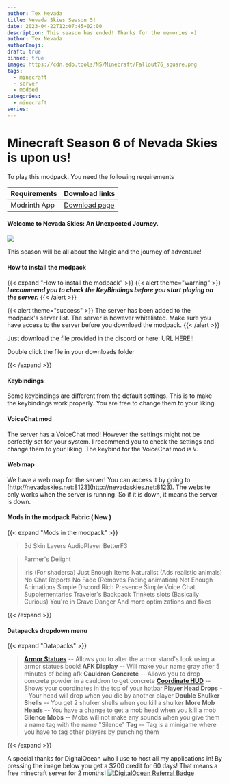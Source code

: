```yaml
---
author: Tex Nevada
title: Nevada Skies Season 5!
date: 2023-04-22T12:07:45+02:00
description: This season has ended! Thanks for the memories =)
author: Tex Nevada
authorEmoji: 
draft: true
pinned: true
image: https://cdn.edb.tools/NS/Minecraft/Fallout76_square.png
tags:
  - minecraft
  - server
  - modded
categories:
  - minecraft
series:
---
```


# Minecraft Season 6 of Nevada Skies is upon us!
<!--more-->


To play this modpack. You need the following requirements

| Requirements | Download links |
| ---- | ---- |
| Modrinth App | [Download page](https://modrinth.com/app) |

#### Welcome to Nevada Skies: An Unexpected Journey.

![](https://cdn.edb.tools/NS/Minecraft/Resources/images/Hobbit.jpg)

This season will be all about the Magic and the journey of adventure!

#### How to install the modpack
{{< expand "How to install the modpack" >}}
{{< alert theme="warning" >}}
_**I recommend you to check the KeyBindings before you start playing on the server.**_
{{< /alert >}}

{{< alert theme="success" >}}
The server has been added to the modpack's server list. The server is however whitelisted. Make sure you have access to the server before you download the modpack. 
{{< /alert >}}

Just download the file provided in the discord or here: URL HERE!!

Double click the file in your downloads folder

{{< /expand >}}

#### Keybindings
Some keybindings are different from the default settings. This is to make the keybindings work properly. You are free to change them to your liking.

#### VoiceChat mod
The server has a VoiceChat mod! However the settings might not be perfectly set for your system. I recommend you to check the settings and change them to your liking. The keybind for the VoiceChat mod is `V`.

#### Web map
We have a web map for the server! You can access it by going to [http://nevadaskies.net:8123](http://nevadaskies.net:8123). The website only works when the server is running. So if it is down, it means the server is down.

#### Mods in the modpack Fabric ( New )
{{< expand "Mods in the modpack" >}}

>3d Skin Layers
>AudioPlayer
>BetterF3

>Farmer's Delight
>
>Iris (For shadersa) 
>Just Enough Items 
>Naturalist (Ads realistic animals)
>No Chat Reports 
>No Fade (Removes Fading animation)
>Not Enough Animations 
>Simple Discord Rich Presence 
>Simple Voice Chat
>Supplementaries
>Traveler's Backpack
>Trinkets slots (Basically Curious)
>You're in Grave Danger
>And more optimizations and fixes

{{< /expand >}}

#### Datapacks dropdown menu
{{< expand "Datapacks" >}}

>**[Armor Statues](https://www.youtube.com/watch?v=nV9-_RacnoI)**
> -- Allows you to alter the armor stand's look using a armor statues book!
>**AFK Display**
> -- Will make your name gray after 5 minutes of being afk
>**Cauldron Concrete** 
> -- Allows you to drop concrete powder in a cauldron to get concrete
>**[Coordinate HUD](https://www.youtube.com/watch?v=LSJNVuKMVrY)**
> -- Shows your coordinates in the top of your hotbar
>**Player Head Drops** 
> -- Your head will drop when you die by another player
>**Double Shulker Shells** 
> -- You get 2 shulker shells when you kill a shulker
>**More Mob Heads** 
> -- You have a change to get a mob head when you kill a mob
>**Silence Mobs** 
> -- Mobs will not make any sounds when you give them a name tag with the name "Silence"
>**Tag**
> -- Tag is a minigame where you have to tag other players by punching them

{{< /expand >}}


A special thanks for DigitalOcean who I use to host all my applications in!
By pressing the image below you get a $200 credit for 60 days! That means a free minecraft server for 2 months!
[![DigitalOcean Referral Badge](https://web-platforms.sfo2.cdn.digitaloceanspaces.com/WWW/Badge%201.svg)](https://www.digitalocean.com/?refcode=a4ddc2057326&utm_campaign=Referral_Invite&utm_medium=Referral_Program&utm_source=badge)